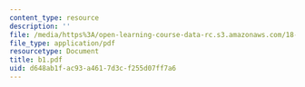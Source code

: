 ```yaml
---
content_type: resource
description: ''
file: /media/https%3A/open-learning-course-data-rc.s3.amazonaws.com/18-338j-infinite-random-matrix-theory-fall-2004/d648ab1fac93a4617d3cf255d07ff7a6_b1.pdf
file_type: application/pdf
resourcetype: Document
title: b1.pdf
uid: d648ab1f-ac93-a461-7d3c-f255d07ff7a6
---
```

